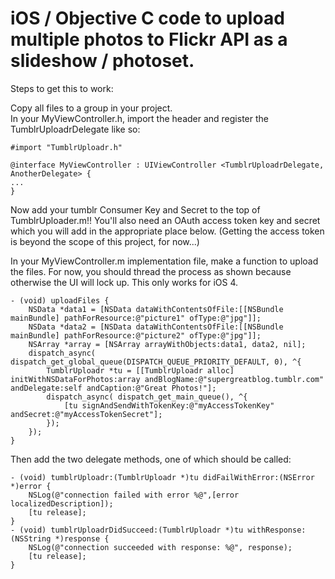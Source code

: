 # iOS / Objective C code to upload multiple photos to Flickr API as a slideshow / photoset.

Steps to get this to work:

Copy all files to a group in your project.  
In your MyViewController.h, import the header and register the TumblrUploadrDelegate like so:

    #import "TumblrUploadr.h"
    
    @interface MyViewController : UIViewController <TumblrUploadrDelegate, AnotherDelegate> {
    ...
    }

Now add your tumblr Consumer Key and Secret to the top of TumblrUploader.m!!  You'll also need an OAuth access token key and secret which you will add in the appropriate place below. (Getting the access token is beyond the scope of this project, for now...)

In your MyViewController.m implementation file, make a function to upload the files.  For now, you should thread the process as shown because otherwise the UI will lock up. This only works for iOS 4.

    - (void) uploadFiles {
        NSData *data1 = [NSData dataWithContentsOfFile:[[NSBundle mainBundle] pathForResource:@"picture1" ofType:@"jpg"]];
        NSData *data2 = [NSData dataWithContentsOfFile:[[NSBundle mainBundle] pathForResource:@"picture2" ofType:@"jpg"]];
        NSArray *array = [NSArray arrayWithObjects:data1, data2, nil];
        dispatch_async( dispatch_get_global_queue(DISPATCH_QUEUE_PRIORITY_DEFAULT, 0), ^{
            TumblrUploadr *tu = [[TumblrUploadr alloc] initWithNSDataForPhotos:array andBlogName:@"supergreatblog.tumblr.com" andDelegate:self andCaption:@"Great Photos!"];
            dispatch_async( dispatch_get_main_queue(), ^{
                [tu signAndSendWithTokenKey:@"myAccessTokenKey" andSecret:@"myAccessTokenSecret"];
            });
        });
    }

Then add the two delegate methods, one of which should be called:

    - (void) tumblrUploadr:(TumblrUploadr *)tu didFailWithError:(NSError *)error {
        NSLog(@"connection failed with error %@",[error localizedDescription]);
        [tu release];
    }
    - (void) tumblrUploadrDidSucceed:(TumblrUploadr *)tu withResponse:(NSString *)response {
        NSLog(@"connection succeeded with response: %@", response);
        [tu release];
    }
